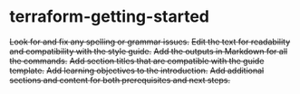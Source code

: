 # terraform-getting-started

~~Look for and fix any spelling or grammar issues.~~
~~Edit the text for readability and compatibility with the style guide.~~
~~Add the outputs in Markdown for all the commands.~~
~~Add section titles that are compatible with the guide template.~~
~~Add learning objectives to the introduction.~~
~~Add additional sections and content for both prerequisites and next steps.~~